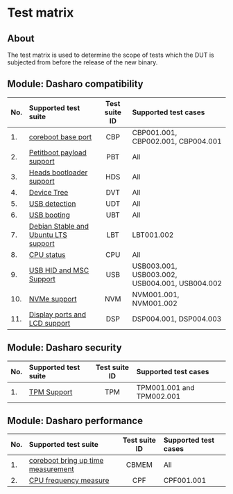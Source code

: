# Test matrix

## About

The test matrix is used to determine the scope of tests which the DUT is
subjected from before the release of the new binary.

## Module: Dasharo compatibility

| No.  | Supported test suite                              | Test suite ID | Supported test cases                 |
|:-----|:--------------------------------------------------|:-------------:|:-------------------------------------|
| 1.   | [coreboot base port][CBP]                         | CBP           | CBP001.001, CBP002.001, CBP004.001   |
| 2.   | [Petitboot payload support][PBT]                  | PBT           | All                                  |
| 3.   | [Heads bootloader support][HDS]                   | HDS           | All                                  |
| 4.   | [Device Tree][DVT]                                | DVT           | All                                  |
| 5.   | [USB detection][UDT]                              | UDT           | All                                  |
| 6.   | [USB booting][UBT]                                | UBT           | All                                  |
| 7.   | [Debian Stable and Ubuntu LTS support][LBT]       | LBT           | LBT001.002                           |
| 8.   | [CPU status][CPU]                                 | CPU           | All                                  |
| 9.   | [USB HID and MSC Support][USB]                    | USB           | USB003.001, USB003.002, USB004.001, USB004.002 |
| 10.  | [NVMe support][NVM]                               | NVM           | NVM001.001, NVM001.002               |
| 11.  | [Display ports and LCD support][DSP]              | DSP           | DSP004.001, DSP004.003               |

[CBP]: ../../../unified-test-documentation/dasharo-compatibility/100-coreboot-base-port.md
[PBT]: ../../../unified-test-documentation/dasharo-compatibility/31V-petitboot-payload-support.md
[HDS]: ../../../unified-test-documentation/dasharo-compatibility/31U-heads-bootloader-support.md
[DVT]: ../../../unified-test-documentation/dasharo-compatibility/31W-device-tree.md
[UDT]: ../../../unified-test-documentation/dasharo-compatibility/31O-usb-detect.md
[UBT]: ../../../unified-test-documentation/dasharo-compatibility/31N-usb-boot.md
[LBT]: ../../../unified-test-documentation/dasharo-compatibility/308-debian-stable-and-ubuntu-lts-support.md
[CPU]: ../../../unified-test-documentation/dasharo-compatibility/31T-cpu-status.md
[USB]: ../../../unified-test-documentation/dasharo-compatibility/306-usb-hid-and-msc-support/
[NVM]: ../../../unified-test-documentation/dasharo-compatibility/312-nvme-support/
[DSP]: ../../../unified-test-documentation/dasharo-compatibility/31E-display-ports-and-lcd/

## Module: Dasharo security

| No.  | Supported test suite                         | Test suite ID | Supported test cases                 |
|:-----|:---------------------------------------------|:-------------:|:-------------------------------------|
| 1.   | [TPM Support][TPM]                           | TPM           | TPM001.001 and TPM002.001            |

[TPM]: ../../unified-test-documentation/dasharo-security/200-tpm-support.md

## Module: Dasharo performance

| No.  | Supported test suite                              | Test suite ID | Supported test cases                 |
|:-----|:--------------------------------------------------|:-------------:|:-------------------------------------|
| 1.   | [coreboot bring up time measurement][CBMEM]       | CBMEM         | All                                  |
| 2.   | [CPU frequency measure][CPF]                      | CPF           | CPF001.001                           |

[CBMEM]: ../../unified-test-documentation/dasharo-performance/400-coreboot-boot-measure.md
[CPF]: ../../unified-test-documentation/dasharo-performance/402-cpu-frequency.md
